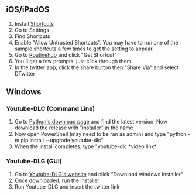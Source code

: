 ## iOS/iPadOS

1. Install [Shortcuts](https://apps.apple.com/us/app/shortcuts/id915249334) 
2. Go to Settings
3. Find Shortcuts
 4. Enable "Allow Untrusted Shortcuts". You may have to run one of the sample shortcuts a few times to get the setting to appear.
 5. Go to [Routinehub](https://routinehub.co/shortcut/6166/) and click "Get Shortcut"
 6. You'll get a few prompts, just click through them
 7. In the twitter app, click the share button then "Share Via" and select DTwitter
 
 ## Windows
    
### Youtube-DLC (Command Line)

1. Go to [Python's download page](https://www.python.org/downloads/windows/) and find the latest version. Now download the release with "installer" in the name
2. Now open PowerShell (may need to be ran as admin) and type "python -m pip install --upgrade youtube-dlc"
3. When the install completes, type "youtube-dlc \*video link*

### Youtube-DLG (GUI)

1. Go to [Youtube-DLG's website](https://mrs0m30n3.github.io/youtube-dl-gui/) and click "Download windows installer"
2. Once downloaded, run the installer
3. Run Youtube-DLG and insert the twitter link
